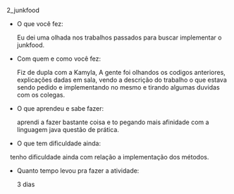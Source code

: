 2_junkfood

- O que você fez:

    Eu dei uma olhada nos trabalhos passados para buscar implementar o junkfood.

- Com quem e como você fez:

    Fiz de dupla com a Kamyla, A gente foi olhandos os codigos anteriores, explicações dadas em sala, vendo a descrição do         trabalho o que estava sendo pedido e implementando no mesmo e tirando algumas duvidas com os colegas.
    
- O que aprendeu e sabe fazer:

    aprendi a fazer bastante coisa e to pegando mais afinidade com a linguagem java questão de prática.

- O que tem dificuldade ainda:

        tenho dificuldade ainda com relação a implementação dos métodos.
    
- Quanto tempo levou pra fazer a atividade:

    3 dias
